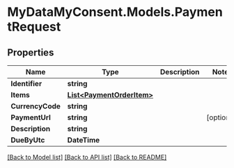 # MyDataMyConsent.Models.PaymentRequest

## Properties

Name | Type | Description | Notes
------------ | ------------- | ------------- | -------------
**Identifier** | **string** |  | 
**Items** | [**List&lt;PaymentOrderItem&gt;**](PaymentOrderItem.md) |  | 
**CurrencyCode** | **string** |  | 
**PaymentUrl** | **string** |  | [optional] 
**Description** | **string** |  | 
**DueByUtc** | **DateTime** |  | 

[[Back to Model list]](../README.md#documentation-for-models) [[Back to API list]](../README.md#documentation-for-api-endpoints) [[Back to README]](../README.md)

